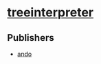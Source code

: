 # [treeinterpreter](https://pypi.org/project/treeinterpreter)



## Publishers
- [ando](https://pypi.org/user/ando)

